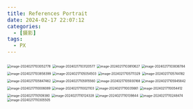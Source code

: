 ```yaml
---
title: References Portrait
date: 2024-02-17 22:07:12
categories:
  - [摄影]
tags:
  - PX
---
```


<img src="https://hais-note-pics-1301462215.cos.ap-chengdu.myqcloud.com/image-20240217103052778.png" alt="image-20240217103052778" style="zoom:50%;" />

<img src="https://hais-note-pics-1301462215.cos.ap-chengdu.myqcloud.com/image-20240217103120577.png" alt="image-20240217103120577" style="zoom:50%;" />

<img src="https://hais-note-pics-1301462215.cos.ap-chengdu.myqcloud.com/image-20240217103810627.png" alt="image-20240217103810627" style="zoom:50%;" />

<img src="https://hais-note-pics-1301462215.cos.ap-chengdu.myqcloud.com/image-20240217103836784.png" alt="image-20240217103836784" style="zoom:50%;" />

<img src="https://hais-note-pics-1301462215.cos.ap-chengdu.myqcloud.com/image-20240217103858399.png" alt="image-20240217103858399" style="zoom:50%;" />

<img src="https://hais-note-pics-1301462215.cos.ap-chengdu.myqcloud.com/image-20240217105054503.png" alt="image-20240217105054503" style="zoom:50%;" />

<img src="https://hais-note-pics-1301462215.cos.ap-chengdu.myqcloud.com/image-20240217105711329.png" alt="image-20240217105711329" style="zoom:50%;" />

<img src="https://hais-note-pics-1301462215.cos.ap-chengdu.myqcloud.com/image-20240217105744182.png" alt="image-20240217105744182" style="zoom:50%;" />

<img src="https://hais-note-pics-1301462215.cos.ap-chengdu.myqcloud.com/image-20240217105847462.png" alt="image-20240217105847462" style="zoom:50%;" />

<img src="https://hais-note-pics-1301462215.cos.ap-chengdu.myqcloud.com/image-20240217105915560.png" alt="image-20240217105915560" style="zoom:50%;" />

<img src="https://hais-note-pics-1301462215.cos.ap-chengdu.myqcloud.com/image-20240217105930168.png" alt="image-20240217105930168" style="zoom:50%;" />

<img src="https://hais-note-pics-1301462215.cos.ap-chengdu.myqcloud.com/image-20240217105945842.png" alt="image-20240217105945842" style="zoom:50%;" />

<img src="https://hais-note-pics-1301462215.cos.ap-chengdu.myqcloud.com/image-20240217110006089.png" alt="image-20240217110006089" style="zoom:50%;" />

<img src="https://hais-note-pics-1301462215.cos.ap-chengdu.myqcloud.com/image-20240217110021103.png" alt="image-20240217110021103" style="zoom:50%;" />

<img src="https://hais-note-pics-1301462215.cos.ap-chengdu.myqcloud.com/image-20240217110035661.png" alt="image-20240217110035661" style="zoom:50%;" />

<img src="https://hais-note-pics-1301462215.cos.ap-chengdu.myqcloud.com/image-20240217110054412.png" alt="image-20240217110054412" style="zoom:50%;" />

<img src="https://hais-note-pics-1301462215.cos.ap-chengdu.myqcloud.com/image-20240217110109380.png" alt="image-20240217110109380" style="zoom:50%;" />

<img src="https://hais-note-pics-1301462215.cos.ap-chengdu.myqcloud.com/image-20240217110124328.png" alt="image-20240217110124328" style="zoom:50%;" />

<img src="https://hais-note-pics-1301462215.cos.ap-chengdu.myqcloud.com/image-20240217110139844.png" alt="image-20240217110139844" style="zoom:50%;" />

<img src="https://hais-note-pics-1301462215.cos.ap-chengdu.myqcloud.com/image-20240217110248474.png" alt="image-20240217110248474" style="zoom:50%;" />

<img src="https://hais-note-pics-1301462215.cos.ap-chengdu.myqcloud.com/image-20240217110305505.png" alt="image-20240217110305505" style="zoom:50%;" />
